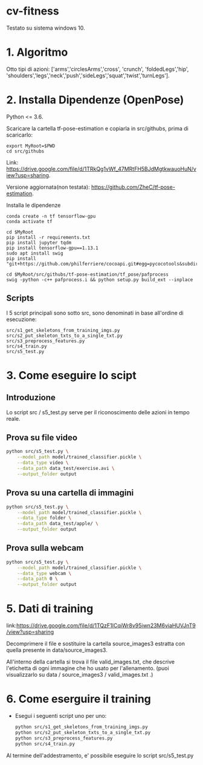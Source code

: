 # cv-fitness
Testato su sistema windows 10.


# 1. Algoritmo


Otto tipi di azioni: ['arms','circlesArms','cross', 'crunch', 'foldedLegs','hip', 'shoulders','legs','neck','push','sideLegs','squat','twist','turnLegs']. 



# 2. Installa Dipendenze (OpenPose)

Python <= 3.6.

Scaricare la cartella tf-pose-estimation e copiarla in src/githubs, prima di scaricarlo:

```
export MyRoot=$PWD
cd src/githubs  

```
Link:
https://drive.google.com/file/d/1TRkQg1vWf_47MRtFH5BJdMgtkwauoHuN/view?usp=sharing.

Versione aggiornata(non testata): https://github.com/ZheC/tf-pose-estimation.

Installa le dipendenze
```
conda create -n tf tensorflow-gpu
conda activate tf

cd $MyRoot
pip install -r requirements.txt
pip install jupyter tqdm
pip install tensorflow-gpu==1.13.1
sudo apt install swig
pip install "git+https://github.com/philferriere/cocoapi.git#egg=pycocotools&subdirectory=PythonAPI"

cd $MyRoot/src/githubs/tf-pose-estimation/tf_pose/pafprocess
swig -python -c++ pafprocess.i && python setup.py build_ext --inplace
```


## Scripts
I 5 script principali sono sotto src, sono denominati in base all'ordine di esecuzione:
```
src/s1_get_skeletons_from_training_imgs.py    
src/s2_put_skeleton_txts_to_a_single_txt.py
src/s3_preprocess_features.py
src/s4_train.py 
src/s5_test.py
```


# 3. Come eseguire lo scipt

## Introduzione
Lo script src / s5_test.py serve per il riconoscimento delle azioni in tempo reale.


## Prova su file video
``` bash
python src/s5_test.py \
    --model_path model/trained_classifier.pickle \
    --data_type video \
    --data_path data_test/exercise.avi \
    --output_folder output
```

## Prova su una cartella di immagini
``` bash
python src/s5_test.py \
    --model_path model/trained_classifier.pickle \
    --data_type folder \
    --data_path data_test/apple/ \
    --output_folder output
```

## Prova sulla webcam
``` bash
python src/s5_test.py \
    --model_path model/trained_classifier.pickle \
    --data_type webcam \
    --data_path 0 \
    --output_folder output
```

# 5. Dati di training
link:https://drive.google.com/file/d/1TQzF1ICqiWr8v95iwn23M6viaHUVJnT9/view?usp=sharing

Decomprimere il file e sostituire la cartella source_images3 estratta con quella presente in data/source_images3.

All'interno della cartella si trova il file valid_images.txt, che descrive l'etichetta di ogni immagine che ho usato per l'allenamento. (puoi visualizzarlo su data / source_images3 / valid_images.txt .)

# 6. Come eserguire il training

* Esegui i seguenti script uno per uno:
    ``` bash
    python src/s1_get_skeletons_from_training_imgs.py
    python src/s2_put_skeleton_txts_to_a_single_txt.py 
    python src/s3_preprocess_features.py
    python src/s4_train.py 
    ```

Al termine dell'addestramento, e' possibile eseguire lo script src/s5_test.py


